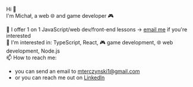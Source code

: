 Hi 👋   
I'm Michał, a web 🌐 and game developer 🎮

📖 I offer 1 on 1 JavaScript/web dev/front-end lessons -> [email me](mailto:mterczynski1@gmail.com) if you're interested  
📘 I'm interested in: TypeScript, React, 🎮 game development, 🌐 web development, Node.js  
📫 How to reach me: 
  - you can send an email to [mterczynski1@gmail.com](mailto:mterczynski1@gmail.com)
  - or you can reach me out on [LinkedIn](https://www.linkedin.com/in/mterczynski/)
 
<!-- ![](https://github-readme-stats.vercel.app/api/top-langs/?username=mterczynski&layout=compact) -->
